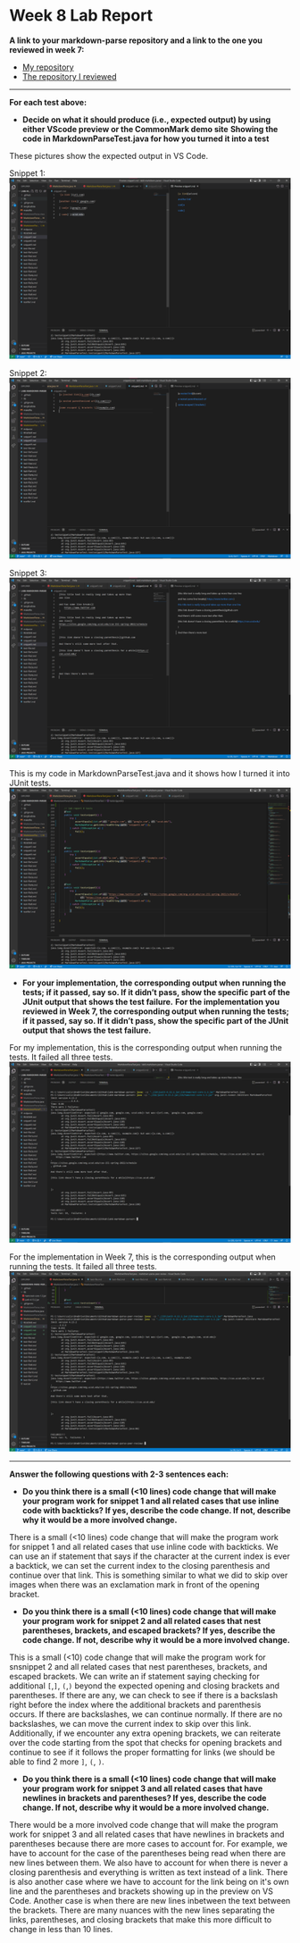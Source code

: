# Week 8 Lab Report

**A link to your markdown-parse repository and a link to the one you reviewed in week 7:**

* [My repository](https://github.com/calistajlee/lab6-markdown-parser)
* [The repository I reviewed](https://github.com/calistajlee/markdown-parse-peer-review)
---

**For each test above:**

* **Decide on what it should produce (i.e., expected output) by using either VScode preview or the CommonMark demo site**
**Showing the code in MarkdownParseTest.java for how you turned it into a test**

These pictures show the expected output in VS Code.

Snippet 1:
![snippet1](snippet1.png)

Snippet 2:
![snippet2](snippet2.png)

Snippet 3:
![snippet3](snippet3.png)

This is my code in MarkdownParseTest.java and it shows how I turned it into JUnit tests.
![junit_tests](junit_tests.png)

* **For your implementation, the corresponding output when running the tests; if it passed, say so. If it didn’t pass, show the specific part of the JUnit output that shows the test failure.**
**For the implementation you reviewed in Week 7, the corresponding output when running the tests; if it passed, say so. If it didn’t pass, show the specific part of the JUnit output that shows the test failure.**

For my implementation, this is the corresponding output when running the tests. It failed all three tests.
![my implementation tests](test_my_repo.png)

For the implementation in Week 7, this is the corresponding output when running the tests. It failed all three tests.
![week 7 implementation tests](test_week7_repo.png)


---

**Answer the following questions with 2-3 sentences each:**

* **Do you think there is a small (<10 lines) code change that will make your program work for snippet 1 and all related cases that use inline code with backticks? If yes, describe the code change. If not, describe why it would be a more involved change.**

There is a small (<10 lines) code change that will make the program work for snippet 1 and all related cases that use inline code with backticks. We can use an if statement that says if the character at the current index is ever a backtick, we can set the current index to the closing parenthesis and continue over that link. This is something similar to what we did to skip over images when there was an exclamation mark in front of the opening bracket.


* **Do you think there is a small (<10 lines) code change that will make your program work for snippet 2 and all related cases that nest parentheses, brackets, and escaped brackets? If yes, describe the code change. If not, describe why it would be a more involved change.**

This is a small (<10) code change that will make the program work for snsnippet 2 and all related cases that nest parentheses, brackets, and escaped brackets. We can write an if statement saying checking for additional `[`,`]`, `(`,`)` beyond the expected opening and closing brackets and parentheses. If there are any, we can check to see if there is a backslash right before the index where the additional brackets and parenthesis occurs. If there are backslashes, we can continue normally. If there are no backslashes, we can move the current index to skip over this link. Additionally, if we encounter any extra opening brackets, we can reiterate over the code starting from the spot that checks for opening brackets and continue to see if it follows the proper formatting for links (we should be able to find 2 more `]`, `(`, `)`.


* **Do you think there is a small (<10 lines) code change that will make your program work for snippet 3 and all related cases that have newlines in brackets and parentheses? If yes, describe the code change. If not, describe why it would be a more involved change.**

There would be a more involved code change that will make the program work for snippet 3 and all related cases that have newlines in brackets and parentheses because there are more cases to account for. For example, we have to account for the case of the parentheses being read when there are new lines between them. We also have to account for when there is never a closing parenthesis and everything is written as text instead of a link. There is also another case where we have to account for the link being on it's own line and the parentheses and brackets showing up in the preview on VS Code. Another case is when there are new lines inbetween the text between the brackets. There are many nuances with the new lines separating the links, parentheses, and closing brackets that make this more difficult to change in less than 10 lines.